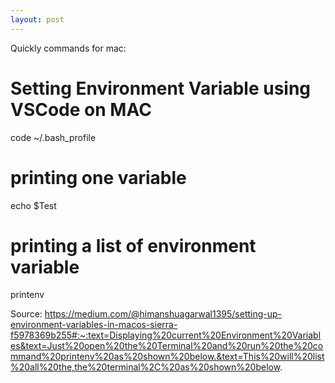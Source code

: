 ```yaml
---
layout: post
---
```



Quickly commands for mac:

# Setting Environment Variable using VSCode on MAC

code ~/.bash_profile

# printing one variable

echo $Test

# printing a list of environment variable

printenv




Source:
https://medium.com/@himanshuagarwal1395/setting-up-environment-variables-in-macos-sierra-f5978369b255#:~:text=Displaying%20current%20Environment%20Variables&text=Just%20open%20the%20Terminal%20and%20run%20the%20command%20printenv%20as%20shown%20below.&text=This%20will%20list%20all%20the,the%20terminal%2C%20as%20shown%20below.